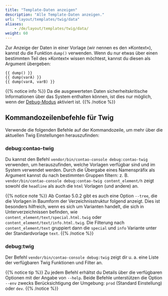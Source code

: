 ```yaml
---
title: "Template-Daten anzeigen"
description: "Alle Template-Daten anzeigen."
url: "layout/templates/twig/data"
aliases:
    - /de/layout/templates/twig/data/
weight: 60
---
```



Zur Anzeige der Daten in einer Vorlage (wir nennen es den »Kontext«), kannst du die Funktion `dump()` verwenden. 
Wenn du nur etwas über einen bestimmten Teil des »Kontext« wissen möchtest, kannst du diesen als Argument übergeben:

```twig
{{ dump() }}
{{ dump(varA) }}
{{ dump(varA, varB) }}
```

{{% notice info %}}
Da die ausgewerteten Daten sicherheitskritische Informationen über das System enthalten können, ist dies nur möglich, wenn der 
[Debug-Modus](/de/system/debug-modus/) aktiviert ist.
{{% /notice %}}


## Kommandozeilenbefehle für Twig

Verwende die folgenden Befehle auf der Kommandozeile, um mehr über die aktuellen Twig Einstellungen herauszufinden:


### debug:contao-twig

Du kannst den Befehl `vendor/bin/contao-console debug:contao-twig` verwenden, um herauszufinden, welche Vorlagen verfügbar sind 
und im System verwendet werden. Durch die Übergabe eines Namenspräfix als Argument kannst du nach bestimmten Gruppen filtern: z. B. 
`vendor/bin/contao-console debug:contao-twig content_element/h` zeigt sowohl die `headline` als auch die `html` Vorlagen (und andere) an. 


{{% notice note %}}
Ab Contao 5.0.2 gibt es auch eine Option `--tree`, die die Vorlagen in Baumform der Verzeichnisstruktur folgend anzeigt. Dies ist 
besonders hilfreich, wenn es sich um Varianten handelt, die sich in Unterverzeichnissen befinden, wie `content_element/text/special.html.twig` 
oder `content_element/text/info.html.twig`. Die Filterung nach `content_element/text` gruppiert dann die `special` und `info` Variante unter 
der Standardvorlage `text`.
{{% /notice %}}


### debug:twig

Der Befehl `vendor/bin/contao-console debug:twig` zeigt dir u. a. eine Liste der verfügbaren Twig Funktionen und Filter an.


{{% notice tip %}}
Zu jedem Befehl erhältst du Details über die verfügbaren Optionen mit der Angabe von `--help`. Beide Befehle unterstützen die 
Option `--env` zwecks Berücksichtigung der Umgebung: `prod` (Standard Einstellung) oder `dev`.
{{% /notice %}}


